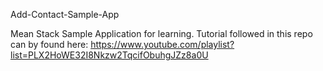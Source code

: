 Add-Contact-Sample-App

Mean Stack Sample Application for learning.
Tutorial followed in this repo can by found here:
https://www.youtube.com/playlist?list=PLX2HoWE32I8Nkzw2TqcifObuhgJZz8a0U
